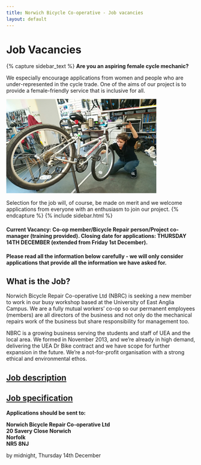 ```yaml
---
title: Norwich Bicycle Co-operative - Job vacancies
layout: default
---
```


# Job Vacancies

{% capture sidebar_text %} __Are you an aspiring female cycle mechanic?__

We especially encourage applications from women and people who are under-represented in the cycle trade. One of the aims of our project is to provide a female-friendly service that is inclusive for all.

<img src="/static/images/IMG_20181024_161900.jpg" width="400" height="250" />

Selection for the job will, of course, be made on merit and we welcome applications from everyone with an enthusiasm to join our project. {% endcapture %} {% include sidebar.html %}

#### Current Vacancy: Co-op member/Bicycle Repair person/Project co-manager (training provided). Closing date for applications: THURSDAY 14TH DECEMBER (extended from Friday 1st December).

#### Please read all the information below carefully - we will only consider applications that provide all the information we have asked for.

## What is the Job?
Norwich Bicycle Repair Co-operative Ltd (NBRC) is seeking a new member to work in our busy workshop based at the University of East Anglia Campus. We are a fully mutual workers’ co-op so our permanent employees (members) are all directors of the business and not only do the mechanical repairs work of the business but share responsibility for management too.

NBRC is a growing business serving the students and staff of UEA and the local area. We formed in November 2013, and we’re already in high demand, delivering the UEA Dr Bike contract and we have scope for further expansion in the future. We’re a not-for-profit organisation with a strong ethical and environmental ethos.

## [Job description](/jobs/Job_description_and_overview_2017.pdf)

## [Job specification](/jobs/Job_specification_2017.pdf)

__Applications should be sent to:__

__Norwich Bicycle Repair Co-operative Ltd  
20 Savery Close
Norwich  
Norfolk  
NR5 8NJ__

by midnight, Thursday 14th December

